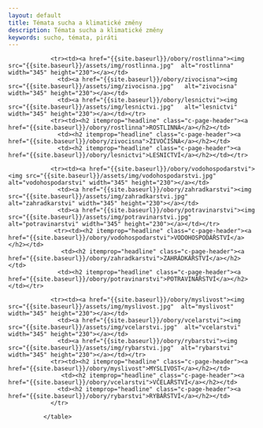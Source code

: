 ```yaml
---
layout: default
title: Témata sucha a klimatické změny
description: Témata sucha a klimatické změny
keywords: sucho, témata, piráti
---
```

<div class="o-section">
  <div class="row">
              <table class="u-1margin--top">
                
                <tr><td><a href="{{site.baseurl}}/obory/rostlinna"><img src="{{site.baseurl}}/assets/img/rostlinna.jpg"  alt="rostlinna" width="345" height="230"></a></td>
                  <td><a href="{{site.baseurl}}/obory/zivocisna"><img src="{{site.baseurl}}/assets/img/zivocisna.jpg"   alt="zivocisna" width="345" height="230"></a></td>
                  <td><a href="{{site.baseurl}}/obory/lesnictvi"><img src="{{site.baseurl}}/assets/img/lesnictvi.jpg"   alt="lesnictvi" width="345" height="230"></a></td></tr>
                <tr><td><h2 itemprop="headline" class="c-page-header"><a href="{{site.baseurl}}/obory/rostlinna">ROSTLINNÁ</a></h2></td>
                  <td><h2 itemprop="headline" class="c-page-header"><a href="{{site.baseurl}}/obory/zivocisna">ŽIVOČIŠNÁ</a></h2></td>
                  <td><h2 itemprop="headline" class="c-page-header"><a href="{{site.baseurl}}/obory/lesnictvi">LESNICTVÍ</a></h2></td></tr>
          
                <tr><td><a href="{{site.baseurl}}/obory/vodohospodarstvi"><img src="{{site.baseurl}}/assets/img/vodohospodarstvi.jpg"  alt="vodohospodarstvi" width="345" height="230"></a></td>
                  <td><a href="{{site.baseurl}}/obory/zahradkarstvi"><img src="{{site.baseurl}}/assets/img/zahradkarstvi.jpg"  alt="zahradkarstvi" width="345" height="230"></a></td>
                  <td><a href="{{site.baseurl}}/obory/potravinarstvi"><img src="{{site.baseurl}}/assets/img/potravinarstvi.jpg"  alt="potravinarstvi" width="345" height="230"></a></td></tr>
                 <tr><td><h2 itemprop="headline" class="c-page-header"><a href="{{site.baseurl}}/obory/vodohospodarstvi">VODOHOSPODÁŘSTVÍ</a></h2></td>
                   <td><h2 itemprop="headline" class="c-page-header"><a href="{{site.baseurl}}/obory/zahradkarstvi">ZAHRÁDKÁŘSTVÍ</a></h2></td>
                  <td><h2 itemprop="headline" class="c-page-header"><a href="{{site.baseurl}}/obory/potravinarstvi">POTRAVINÁŘSTVÍ</a></h2></td></tr>              
            
                <tr><td><a href="{{site.baseurl}}/obory/myslivost"><img src="{{site.baseurl}}/assets/img/myslivost.jpg"  alt="myslivost" width="345" height="230"></a></td>
                  <td><a href="{{site.baseurl}}/obory/vcelarstvi"><img src="{{site.baseurl}}/assets/img/vcelarstvi.jpg"  alt="vcelarstvi" width="345" height="230"></a></td>                  
                  <td><a href="{{site.baseurl}}/obory/rybarstvi"><img src="{{site.baseurl}}/assets/img/rybarstvi.jpg"  alt="rybarstvi" width="345" height="230"></a></td></tr>
                <tr><td><h2 itemprop="headline" class="c-page-header"><a href="{{site.baseurl}}/obory/myslivost">MYSLIVOST</a></h2></td>                  
                   <td><h2 itemprop="headline" class="c-page-header"><a href="{{site.baseurl}}/obory/vcelarstvi">VČELAŘSTVÍ</a></h2></td>
                  <td><h2 itemprop="headline" class="c-page-header"><a href="{{site.baseurl}}/obory/rybarstvi">RYBÁŘSTVÍ</a></h2></td>
                </tr>
              
              </table>  
  </div>
</div>
